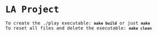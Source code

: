 <h1><samp>LA Project<samp></h1>

<p><samp>To create the ./play executable: <code><strong>make build</strong></code> or just <code><strong>make</strong></code></samp> <br>
<samp>To reset all files and delete the executable:  </samp><code><strong>make clean</strong></code> </p> 